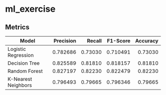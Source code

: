 # ml_exercise

## Metrics

| Model                  | Precision | Recall  | F1-Score | Accuracy |
|------------------------|----------:|--------:|---------:|---------:|
| Logistic Regression    |  0.782686 | 0.73030 | 0.710491 |  0.73030 |
| Decision Tree          |  0.825589 | 0.81810 | 0.818157 |  0.81810 |
| Random Forest          |  0.827197 | 0.82230 | 0.822479 |  0.82230 |
| K-Nearest Neighbors    |  0.796493 | 0.79665 | 0.796346 |  0.79665 |